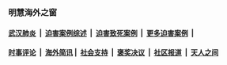 
### 明慧海外之窗

####  [武汉肺炎](indexes/365.md?t=03211401) &nbsp;|&nbsp;  [迫害案例综述](indexes/328.md?t=03211401) &nbsp;|&nbsp; [迫害致死案例](indexes/277.md?t=03211401)  &nbsp;|&nbsp; [更多迫害案例](indexes/81.md?t=03211401)  &nbsp;|&nbsp; 
####  [时事评论](indexes/19.md?t=03211401) &nbsp;|&nbsp; [海外简讯](indexes/245.md?t=03211401)&nbsp;|&nbsp;  [社会支持](indexes/140.md?t=03211401) &nbsp;|&nbsp; [褒奖决议](indexes/282.md?t=03211401) &nbsp;|&nbsp; [社区报道](indexes/91.md?t=03211401)  &nbsp;|&nbsp; [天人之间](indexes/78.md?t=03211401) 

